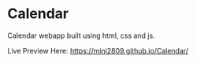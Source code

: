 # Calendar

Calendar webapp built using html, css and js.

Live Preview Here: https://mini2809.github.io/Calendar/
